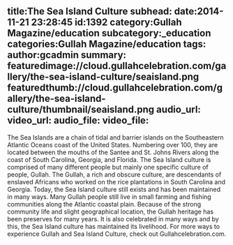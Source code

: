 title:The Sea Island Culture
subhead:
date:2014-11-21 23:28:45
id:1392
category:Gullah Magazine/education
subcategory:_education
categories:Gullah Magazine/education
tags:
author:gcadmin
summary:
featuredimage://cloud.gullahcelebration.com/gallery/the-sea-island-culture/seaisland.png
featuredthumb://cloud.gullahcelebration.com/gallery/the-sea-island-culture/thumbnail/seaisland.png
audio_url:
video_url:
audio_file:
video_file:
---
The Sea Islands are a chain of tidal and barrier islands on the Southeastern Atlantic Oceans coast of the United States. Numbering over 100, they are located between the mouths of the Santee and St. Johns Rivers along the coast of South Carolina, Georgia, and Florida. The Sea Island culture is comprised of many different people but mainly one specific culture of people, Gullah. The Gullah, a rich and obscure culture, are descendants of enslaved Africans who worked on the rice plantations in South Carolina and Georgia. Today, the Sea Island culture still exists and has been maintained in many ways. Many Gullah people still live in small farming and fishing communities along the Atlantic coastal plain. Because of the strong community life and slight geographical location, the Gullah heritage has been preserves for many years. It is also celebrated in many ways and by this, the Sea Island culture has maintained its livelihood. For more ways to experience Gullah and Sea Island Culture, check out Gullahcelebration.com. 